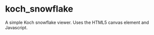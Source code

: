 koch_snowflake
==============

A simple Koch snowflake viewer. Uses the HTML5 canvas element and Javascript.

